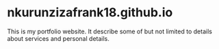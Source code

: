 # nkurunzizafrank18.github.io
This is my portfolio website. It describe some of but not limited to details about services and personal details.
